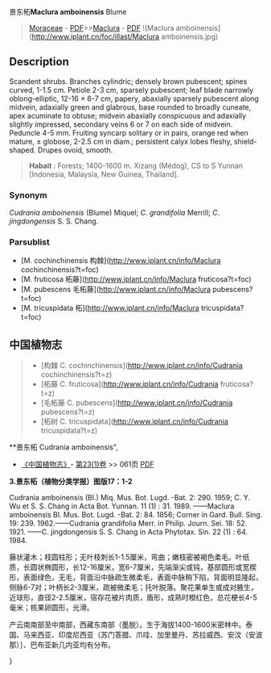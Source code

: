 景东柘**Maclura amboinensis** Blume

> [Moraceae](http://www.iplant.cn/info/Moraceae?t=foc) - [PDF](http://www.iplant.cn/foc/pdf/Moraceae.pdf)>>[Maclura](http://www.iplant.cn/info/Maclura?t=foc) - [PDF](http://www.iplant.cn/foc/pdf/Maclura.pdf)
![Maclura amboinensis](http://www.iplant.cn/foc/illast/Maclura amboinensis.jpg)

## Description

Scandent shrubs. Branches cylindric; densely brown pubescent; spines curved, 1-1.5 cm. Petiole 2-3 cm, sparsely pubescent; leaf blade narrowly oblong-elliptic, 12-16 × 6-7 cm, papery, abaxially sparsely pubescent along midvein, adaxially green and glabrous, base rounded to broadly cuneate, apex acuminate to obtuse; midvein abaxially conspicuous and adaxially slightly impressed, secondary veins 6 or 7 on each side of midvein. Peduncle 4-5 mm. Fruiting syncarp solitary or in pairs, orange red when mature, ± globose, 2-2.5 cm in diam.; persistent calyx lobes fleshy, shield-shaped. Drupes ovoid, smooth.

> **Habait** : 
> Forests; 1400-1600 m. Xizang (Mêdog), CS to S Yunnan [Indonesia, Malaysia, New Guinea, Thailand].

### Synonym
*Cudrania* *amboinensis* (Blume) Miquel; *C*. *grandifolia* Merrill; *C*. *jingdongensis* S. S. Chang.


### Parsublist

* [M.  cochinchinensis  构棘](http://www.iplant.cn/info/Maclura cochinchinensis?t=foc)
* [M.  fruticosa  柘藤](http://www.iplant.cn/info/Maclura fruticosa?t=foc)
* [M.  pubescens  毛柘藤](http://www.iplant.cn/info/Maclura pubescens?t=foc)
* [M.  tricuspidata  柘](http://www.iplant.cn/info/Maclura tricuspidata?t=foc)

## 中国植物志

> * [构棘  C.  cochinchinensis](http://www.iplant.cn/info/Cudrania cochinchinensis?t=z)
> * [柘藤  C.  fruticosa](http://www.iplant.cn/info/Cudrania fruticosa?t=z)
> * [毛柘藤  C.  pubescens](http://www.iplant.cn/info/Cudrania pubescens?t=z)
> * [柘树  C.  tricuspidata](http://www.iplant.cn/info/Cudrania tricuspidata?t=z)

**景东柘 Cudrania amboinensis",

* [《中国植物志》](http://www.iplant.cn/frps)- [第23(1)卷](http://www.iplant.cn/frps/vol/23(1)) >> 061页 [PDF](http://www.iplant.cn/frps/pdf/23(1)/061.pdf)

**3.景东柘（植物分类学报）图版17：1-2**

Cudrania amboinensis (Bl.) Miq. Mus. Bot. Lugd. -Bat. 2: 290. 1959; C. Y. Wu et S. S. Chang in Acta Bot. Yunnan. 11 (1) : 31. 1989. ——Maclura amboinensis Bl. Mus. Bot. Lugd. -Bat. 2: 84. 1856; Corner in Gard. Bull. Sing. 19: 239. 1962.——Cudrania grandifolia Merr. in Philip. Journ. Sei. 18: 52. 1921. ——C. jingdongensis S. S. Chang in Acta Phytotax. Sin. 22 (1) : 64. 1984.

藤状灌木；枝圆柱形；无叶枝刺长1-1.5厘米，弯曲；嫩枝密被褐色柔毛。叶纸质，长圆状椭圆形，长12-16厘米，宽6-7厘米，先端渐尖或钝，基部圆形或宽楔形，表面绿色，无毛，背面沿中脉疏生微柔毛，表面中脉稍下陷，背面明显隆起，侧脉6-7对；叶柄长2-3厘米，疏被微柔毛；托叶脱落。聚花果单生或成对腋生，近球形，直径2-2.5厘米，宿存花被片肉质，盾形，成熟时橙红色，总花梗长4-5毫米；核果卵圆形，光滑。

产云南南部至中南部，西藏东南部（墨脱）。生于海拔1400-1600米密林中。泰国、马来西亚、印度尼西亚〔苏门答腊、爪哇、加里曼丹、苏拉威西、安汶（安波那）］、巴布亚新几内亚均有分布。


}